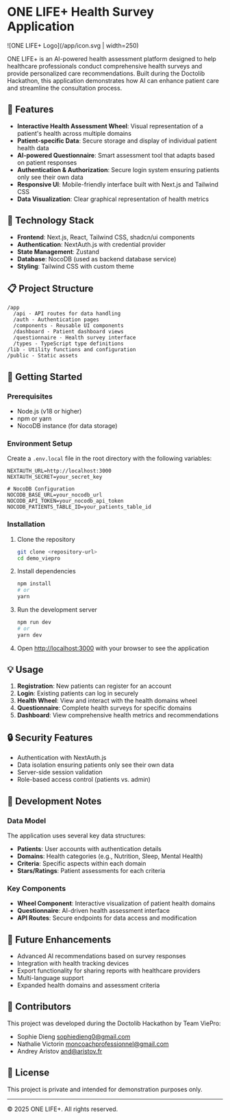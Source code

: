 # ONE LIFE+ Health Survey Application

![ONE LIFE+ Logo](/app/icon.svg | width=250)

ONE LIFE+ is an AI-powered health assessment platform designed to help healthcare professionals conduct comprehensive health surveys and provide personalized care recommendations. Built during the Doctolib Hackathon, this application demonstrates how AI can enhance patient care and streamline the consultation process.

## 🌟 Features

- **Interactive Health Assessment Wheel**: Visual representation of a patient's health across multiple domains
- **Patient-specific Data**: Secure storage and display of individual patient health data
- **AI-powered Questionnaire**: Smart assessment tool that adapts based on patient responses
- **Authentication & Authorization**: Secure login system ensuring patients only see their own data
- **Responsive UI**: Mobile-friendly interface built with Next.js and Tailwind CSS
- **Data Visualization**: Clear graphical representation of health metrics

## 🔧 Technology Stack

- **Frontend**: Next.js, React, Tailwind CSS, shadcn/ui components
- **Authentication**: NextAuth.js with credential provider
- **State Management**: Zustand
- **Database**: NocoDB (used as backend database service)
- **Styling**: Tailwind CSS with custom theme

## 📋 Project Structure

```
/app
  /api - API routes for data handling
  /auth - Authentication pages
  /components - Reusable UI components
  /dashboard - Patient dashboard views
  /questionnaire - Health survey interface
  /types - TypeScript type definitions
/lib - Utility functions and configuration
/public - Static assets
```

## 🚀 Getting Started

### Prerequisites

- Node.js (v18 or higher)
- npm or yarn
- NocoDB instance (for data storage)

### Environment Setup

Create a `.env.local` file in the root directory with the following variables:

```
NEXTAUTH_URL=http://localhost:3000
NEXTAUTH_SECRET=your_secret_key

# NocoDB Configuration
NOCODB_BASE_URL=your_nocodb_url
NOCODB_API_TOKEN=your_nocodb_api_token
NOCODB_PATIENTS_TABLE_ID=your_patients_table_id
```

### Installation

1. Clone the repository
   ```bash
   git clone <repository-url>
   cd demo_viepro
   ```

2. Install dependencies
   ```bash
   npm install
   # or
   yarn
   ```

3. Run the development server
   ```bash
   npm run dev
   # or
   yarn dev
   ```

4. Open [http://localhost:3000](http://localhost:3000) with your browser to see the application

## 💡 Usage

1. **Registration**: New patients can register for an account
2. **Login**: Existing patients can log in securely
3. **Health Wheel**: View and interact with the health domains wheel
4. **Questionnaire**: Complete health surveys for specific domains
5. **Dashboard**: View comprehensive health metrics and recommendations

## 🔒 Security Features

- Authentication with NextAuth.js
- Data isolation ensuring patients only see their own data
- Server-side session validation
- Role-based access control (patients vs. admin)

## 📝 Development Notes

### Data Model

The application uses several key data structures:

- **Patients**: User accounts with authentication details
- **Domains**: Health categories (e.g., Nutrition, Sleep, Mental Health)
- **Criteria**: Specific aspects within each domain
- **Stars/Ratings**: Patient assessments for each criteria

### Key Components

- **Wheel Component**: Interactive visualization of patient health domains
- **Questionnaire**: AI-driven health assessment interface
- **API Routes**: Secure endpoints for data access and modification

## 🔮 Future Enhancements

- Advanced AI recommendations based on survey responses
- Integration with health tracking devices
- Export functionality for sharing reports with healthcare providers
- Multi-language support
- Expanded health domains and assessment criteria

## 👥 Contributors

This project was developed during the Doctolib Hackathon by Team ViePro:

-  Sophie Dieng sophiedieng0@gmail.com
- Nathalie Victorin moncoachprofessionnel@gmail.com
- Andrey Aristov and@aristov.fr

## 📄 License

This project is private and intended for demonstration purposes only.

---

© 2025 ONE LIFE+. All rights reserved.
